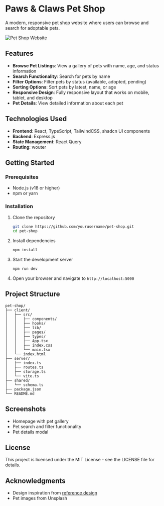 # Paws & Claws Pet Shop

A modern, responsive pet shop website where users can browse and search for adoptable pets.

![Pet Shop Website](https://i.pinimg.com/736x/3b/21/9f/3b219f7b54f526e9002bad4fdb034203.jpg)

## Features

- **Browse Pet Listings**: View a gallery of pets with name, age, and status information
- **Search Functionality**: Search for pets by name
- **Filter Options**: Filter pets by status (available, adopted, pending)
- **Sorting Options**: Sort pets by latest, name, or age
- **Responsive Design**: Fully responsive layout that works on mobile, tablet, and desktop
- **Pet Details**: View detailed information about each pet

## Technologies Used

- **Frontend**: React, TypeScript, TailwindCSS, shadcn UI components
- **Backend**: Express.js
- **State Management**: React Query
- **Routing**: wouter

## Getting Started

### Prerequisites

- Node.js (v18 or higher)
- npm or yarn

### Installation

1. Clone the repository
   ```bash
   git clone https://github.com/yourusername/pet-shop.git
   cd pet-shop
   ```

2. Install dependencies
   ```bash
   npm install
   ```

3. Start the development server
   ```bash
   npm run dev
   ```

4. Open your browser and navigate to `http://localhost:5000`

## Project Structure

```
pet-shop/
├── client/
│   ├── src/
│   │   ├── components/
│   │   ├── hooks/
│   │   ├── lib/
│   │   ├── pages/
│   │   ├── types/
│   │   ├── App.tsx
│   │   ├── index.css
│   │   └── main.tsx
│   └── index.html
├── server/
│   ├── index.ts
│   ├── routes.ts
│   ├── storage.ts
│   └── vite.ts
├── shared/
│   └── schema.ts
├── package.json
└── README.md
```

## Screenshots

- Homepage with pet gallery
- Pet search and filter functionality
- Pet details modal

## License

This project is licensed under the MIT License - see the LICENSE file for details.

## Acknowledgments

- Design inspiration from [reference design](https://i.pinimg.com/736x/3b/21/9f/3b219f7b54f526e9002bad4fdb034203.jpg)
- Pet images from Unsplash
